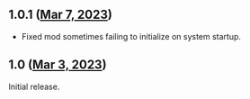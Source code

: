 ## 1.0.1 ([Mar 7, 2023](https://github.com/ramensoftware/windhawk-mods/blob/e286fcfd5b82e62a934de48dfce17044e5fbc642/mods/virtual-desktop-taskbar-order.wh.cpp))

* Fixed mod sometimes failing to initialize on system startup.
## 1.0 ([Mar 3, 2023](https://github.com/ramensoftware/windhawk-mods/blob/b70aef6c50d96d52e70edd680ed72ce37cf3afce/mods/virtual-desktop-taskbar-order.wh.cpp))

Initial release.
